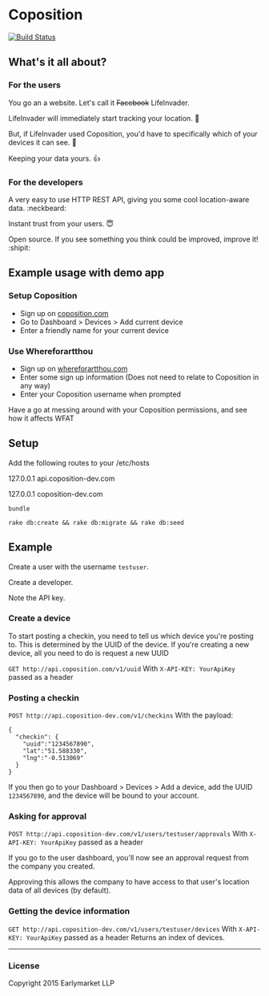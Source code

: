# Coposition
[![Build Status](https://travis-ci.org/earlymarket/CoPosition.svg?branch=master)](https://travis-ci.org/earlymarket/CoPosition)

## What's it all about?

### For the users
You go an a website. Let's call it ~~Facebook~~ LifeInvader.

LifeInvader will immediately start tracking your location. :eyes:

But, if LifeInvader used Coposition, you'd have to specifically which of your devices it can see. :cop:

Keeping your data yours. :thumbsup:


### For the developers
A very easy to use HTTP REST API, giving you some cool location-aware data. :neckbeard:

Instant trust from your users. :innocent:

Open source. If you see something you think could be improved, improve it! :shipit:


## Example usage with demo app

### Setup Coposition
- Sign up on [coposition.com](http://coposition.com)
- Go to Dashboard > Devices > Add current device
- Enter a friendly name for your current device

### Use Whereforartthou
- Sign up on [whereforartthou.com](http://whereforartthou.com/)
- Enter some sign up information (Does not need to relate to Coposition in any way)
- Enter your Coposition username when prompted

Have a go at messing around with your Coposition permissions, and see how it affects WFAT

## Setup

Add the following routes to your /etc/hosts

127.0.0.1    api.coposition-dev.com

127.0.0.1    coposition-dev.com

`bundle`

`rake db:create && rake db:migrate && rake db:seed`

## Example

Create a user with the username `testuser`.

Create a developer.

Note the API key.

### Create a device

To start posting a checkin, you need to tell us which device you're posting to.
This is determined by the UUID of the device.
If you're creating a new device, all you need to do is request a new UUID

`GET http://api.coposition.com/v1/uuid`
With `X-API-KEY: YourApiKey` passed as a header

### Posting a checkin

`POST http://api.coposition-dev.com/v1/checkins`
With the payload:
```
{
  "checkin": {
    "uuid":"1234567890",
    "lat":"51.588330",
    "lng":"-0.513069"
  }
}
```

If you then go to your Dashboard > Devices > Add a device, add the UUID `1234567890`, and the device will be bound to your account.


### Asking for approval

`POST http://api.coposition-dev.com/v1/users/testuser/approvals`
With `X-API-KEY: YourApiKey` passed as a header

If you go to the user dashboard, you'll now see an approval request from the company you created.

Approving this allows the company to have access to that user's location data of all devices (by default).


### Getting the device information

`GET http://api.coposition-dev.com/v1/users/testuser/devices`
With `X-API-KEY: YourApiKey` passed as a header
Returns an index of devices.




--------

### License
Copyright 2015 Earlymarket LLP
